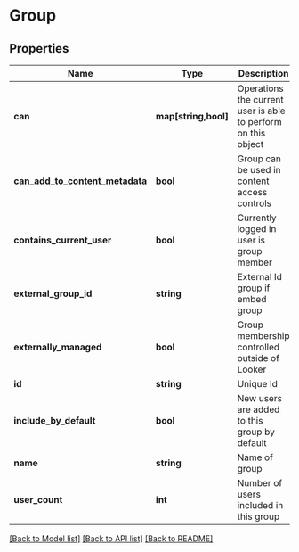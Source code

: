 # Group

## Properties
Name | Type | Description | Notes
------------ | ------------- | ------------- | -------------
**can** | **map[string,bool]** | Operations the current user is able to perform on this object | [optional] 
**can_add_to_content_metadata** | **bool** | Group can be used in content access controls | [optional] 
**contains_current_user** | **bool** | Currently logged in user is group member | [optional] 
**external_group_id** | **string** | External Id group if embed group | [optional] 
**externally_managed** | **bool** | Group membership controlled outside of Looker | [optional] 
**id** | **string** | Unique Id | [optional] 
**include_by_default** | **bool** | New users are added to this group by default | [optional] 
**name** | **string** | Name of group | [optional] 
**user_count** | **int** | Number of users included in this group | [optional] 

[[Back to Model list]](../README.md#documentation-for-models) [[Back to API list]](../README.md#documentation-for-api-endpoints) [[Back to README]](../README.md)



